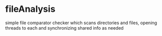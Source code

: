 # fileAnalysis
simple file comparator checker which scans directories and files, opening threads to each and synchronizing shared info as needed
